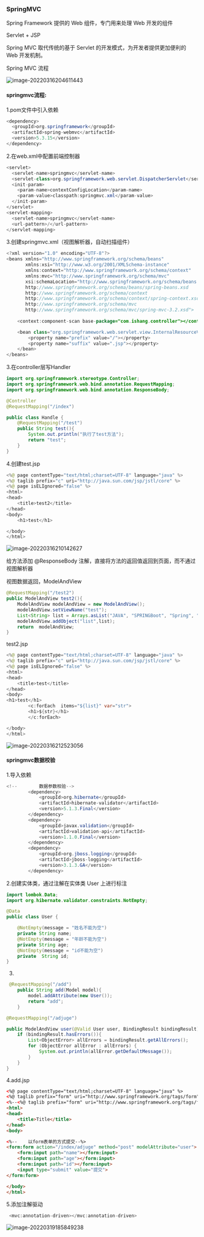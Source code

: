 ### SpringMVC

Spring Framework 提供的 Web 组件，专门用来处理 Web 开发的组件

Servlet + JSP

Spring MVC 取代传统的基于 Servlet 的开发模式，为开发者提供更加便利的 Web 开发机制。

Spring MVC 流程

![image-20220316204611443](C:\Users\DELL\AppData\Roaming\Typora\typora-user-images\image-20220316204611443.png)

#### springmvc流程:

1.pom文件中引入依赖

```java
<dependency>
  <groupId>org.springframework</groupId>
  <artifactId>spring-webmvc</artifactId>
  <version>5.3.15</version>
</dependency>
```

2.在web.xml中配置前端控制器

```java
<servlet>
  <servlet-name>springmvc</servlet-name>
  <servlet-class>org.springframework.web.servlet.DispatcherServlet</servlet-class>
  <init-param>
    <param-name>contextConfigLocation</param-name>
    <param-value>classpath:springmvc.xml</param-value>
  </init-param>
</servlet>
<servlet-mapping>
  <servlet-name>springmvc</servlet-name>
  <url-pattern>/</url-pattern>
</servlet-mapping>
```

3.创建springmvc.xml（视图解析器，自动扫描组件）

```java
<?xml version="1.0" encoding="UTF-8"?>
<beans xmlns="http://www.springframework.org/schema/beans"
       xmlns:xsi="http://www.w3.org/2001/XMLSchema-instance"
       xmlns:context="http://www.springframework.org/schema/context"
       xmlns:mvc="http://www.springframework.org/schema/mvc"
       xsi:schemaLocation="http://www.springframework.org/schema/beans
       http://www.springframework.org/schema/beans/spring-beans.xsd
       http://www.springframework.org/schema/context
       http://www.springframework.org/schema/context/spring-context.xsd
       http://www.springframework.org/schema/mvc
       http://www.springframework.org/schema/mvc/spring-mvc-3.2.xsd">
    
    <context:component-scan base-package="com.ishang.controller"></context:component-scan>

    <bean class="org.springframework.web.servlet.view.InternalResourceViewResolver">
        <property name="prefix" value="/"></property>
        <property name="suffix" value=".jsp"></property>
    </bean>
</beans>
```

3.在controller层写Handler

```java
import org.springframework.stereotype.Controller;
import org.springframework.web.bind.annotation.RequestMapping;
import org.springframework.web.bind.annotation.ResponseBody;

@Controller
@RequestMapping("/index")

public class Handle {
    @RequestMapping("/test")
    public String test(){
        System.out.println("执行了test方法");
        return "test";
    }
}
```

4.创建test.jsp

```java
<%@ page contentType="text/html;charset=UTF-8" language="java" %>
<%@ taglib prefix="c" uri="http://java.sun.com/jsp/jstl/core" %>
<%@ page isELIgnored="false" %>
<html>
<head>
    <title>test2</title>
</head>
<body>
    <h1>test</h1>

</body>
</html>
```

![image-20220316210142627](C:\Users\DELL\AppData\Roaming\Typora\typora-user-images\image-20220316210142627.png)



给方法添加 @ResponseBody 注解，直接将方法的返回值返回到页面，而不通过视图解析器

视图数据返回，ModelAndView

```java
@RequestMapping("/test2")
public ModelAndView test2(){
    ModelAndView modelAndView = new ModelAndView();
    modelAndView.setViewName("test");
    List<String> list = Arrays.asList("JAVA", "SPRINGBoot", "Spring", "Mysql");
    modelAndView.addObject("list",list);
    return  modelAndView;
}
```

test2.jsp

```java
<%@ page contentType="text/html;charset=UTF-8" language="java" %>
<%@ taglib prefix="c" uri="http://java.sun.com/jsp/jstl/core" %>
<%@ page isELIgnored="false" %>
<html>
<head>
    <title>test</title>
</head>
<body>
<h1>test</h1>
        <c:forEach  items="${list}" var="str">
        <h1>${str}</h1>
        </c:forEach>

</body>
</html>
```

![image-20220316212523056](C:\Users\DELL\AppData\Roaming\Typora\typora-user-images\image-20220316212523056.png)



#### springmvc数据校验

1.导入依赖

```java
<!--        数据参数校验-->
        <dependency>
            <groupId>org.hibernate</groupId>
            <artifactId>hibernate-validator</artifactId>
            <version>5.1.3.Final</version>
        </dependency>
        <dependency>
            <groupId>javax.validation</groupId>
            <artifactId>validation-api</artifactId>
            <version>1.1.0.Final</version>
        </dependency>
        <dependency>
            <groupId>org.jboss.logging</groupId>
            <artifactId>jboss-logging</artifactId>
            <version>3.1.3.GA</version>
        </dependency>
```

2.创建实体类，通过注解在实体类 User 上进行标注

```java
import lombok.Data;
import org.hibernate.validator.constraints.NotEmpty;

@Data
public class User {

    @NotEmpty(message = "姓名不能为空")
    private String name;
    @NotEmpty(message = "年龄不能为空")
    private String age;
    @NotEmpty(message = "id不能为空")
    private  String id;
}
```

3.

```java
 @RequestMapping("/add")
    public String add(Model model){
        model.addAttribute(new User());
        return "add";
    }

@RequestMapping("/adjuge")

public ModelAndView user(@Valid User user, BindingResult bindingResult){
    if (bindingResult.hasErrors()){
        List<ObjectError> allErrors = bindingResult.getAllErrors();
        for (ObjectError allError : allErrors) {
            System.out.println(allError.getDefaultMessage());
        }
    }
}
```

4.add.jsp

```html
<%@ page contentType="text/html;charset=UTF-8" language="java" %>
<%@ taglib prefix="form" uri="http://www.springframework.org/tags/form" %>
<%--<%@ taglib prefix="form" uri="http://www.springframework.org/tags/form" %>--%>
<html>
<head>
    <title>Title</title>
</head>
<body>

<%--    以form表单的方式提交--%>
<form:form action="/index/adjuge" method="post" modelAttribute="user">
    <form:input path="name"></form:input>
    <form:input path="age"></form:input>
    <form:input path="id"></form:input>
    <input type="submit" value="提交">
</form:form>

</body>
</html>
```

5.添加注解驱动

```java
 <mvc:annotation-driven></mvc:annotation-driven>
```

![image-20220319185849238](C:\Users\DELL\AppData\Roaming\Typora\typora-user-images\image-20220319185849238.png)
